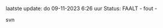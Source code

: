 laatste update: 
do 09-11-2023  6:26   uur 
Status: FAALT - fout - 
<div class="service R">svn</div>